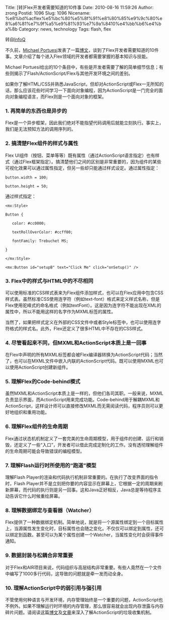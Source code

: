 Title: [转]Flex开发者需要知道的10件事
Date: 2010-08-16 11:59:26
Author: zrong
Postid: 1096
Slug: 1096
Nicename: %e8%bd%acflex%e5%bc%80%e5%8f%91%e8%80%85%e9%9c%80%e8%a6%81%e7%9f%a5%e9%81%93%e7%9a%8410%e4%bb%b6%e4%ba%8b
Category: news, technology
Tags: flash, flex

转自[InfoQ](http://www.infoq.com/cn/news/2010/02/Flex-ten-things)

不久前，<span id="wjgh">[Michael
Portuesi](http://digitaldumptruck.jotabout.com/?author=2 "Michael Portuesi")</span>发表了一篇<span
id="xxfi">[博文](http://digitaldumptruck.jotabout.com/?p=39 "博文")</span>，谈到了Flex开发者需要知道的10件事。文章介绍了每个进入Flex领域的开发者都需要掌握的基本知识与技能。

Michael
Portuesi给出的10个条目中，有些是开发者需要了解的简单细节信息；有些则揭示了Flash/ActionScript/Flex与其他开发环境之间的差别。

如果你了解HTML/CSS并熟悉JavaScript，但却对ActionScript或Flex一无所知的话，那么应该花些时间学习一下面向对象编程，因为ActionScript是一门完全的面向对象编程语言，而Flex则是一个面向对象的框架。<!--more-->

### 1. 再简单的东西也是异步的

Flex是一个异步框架，因此我们绝对不能指望代码调用后就能立刻执行。事实上，我们是无法预知方法的调用序列的。

### 2. 搞清楚Flex组件的样式与属性

Flex
UI组件（按钮、菜单等等）既有属性（通过ActionScript语言指定）也有样式（通过Flex框架指定）。搞清楚他们之间的区别是非常重要的，因为组件的某些可视化效果可以通过属性指定，但另一些却只能通过样式设定。通过属性指定：

    button.width = 100;  

    button.height = 50;

通过样式指定：

    <mx:Style>

    Button {  

       color: #cc0000;  

       textRollOverColor: #ccff00;  

       fontFamily: Trebuchet MS;  

    }  

    </mx:Style> 

    <mx:Button id="setupB" text="Click Me" click="onSetup()" />

### 3. Flex中的样式与HTML中的不尽相同

可以使用标准的CSS样式表来为Flex组件添加样式，也可以在Flex应用中包含CSS样式表。虽然标准CSS使用连字符（例如text-font）格式来定义样式名称，但是Flex使用驼峰式的命名格式（例如textFont）。这是因为连字符不能出现在XML的属性中，所以不能用这样的名字作为MXML标签的属性。

当然了，如果把样式定义在外部的CSS文件中或者Style标签中，也可以使用连字符格式的样式名。此外，Flex还定义了很多HTML中不存在的CSS样式。

### 4. 尽管看起来不同，但MXML和ActionScript本质上是一回事

在Flex中声明的所有MXML标签都会被Flex编译器转换为ActionScript代码；当然了，也可以在MXML文件中嵌入内联的ActionScript代码。既可以使用MXML也可以使用ActionScript创建新组件。

### 5. 理解Flex的Code-behind模式

虽然MXML和ActionScript本质上是一样的，但他们各司其职。一般来说，MXML负责显示界面，而ActionScript用来完成功能。Code-behind用于解耦MXML和ActionScript，这样设计师可以直接修改MXML而无需阅读代码，程序员则可以更好地组织和重用功能。

### 6. 理解Flex组件的生命周期

Flex通过状态机机制定义了一套完美的生命周期模型，用于组件的创建、运行和销毁，还定义了一些“入口”，开发者可以借此完成定制化的工作。没有透彻理解组件的生命周期可能会导致错误的编程模型。

### 7. 理解Flash运行时所使用的“跑道”模型

理解Flash
Player的渲染和代码执行机制非常重要的。在执行了改变界面的指令时，Flash
Player并不是立刻把你要的内容显示在屏幕上，它根据一定的周期来刷新屏幕，而代码的执行则是另一回事。这和Java正好相反，Java总是等待程序主动告诉它什么时候重绘屏幕。

### 8. 理解数据绑定与查看器（Watcher）

Flex提供了一种数据绑定机制。简单地说，就是将一个源属性绑定到一个目标属性上，当源属性发生变化时，目标属性也会随之变化。不仅仅可以绑定到属性，还可以绑定到函数。甚至可以为某个属性创建一个Watcher，当属性变化时会获得事件通知。

### 9. 数据封装与松耦合非常重要

对于Flex和AIR项目来说，代码组织与高层结构非常重要。有些人竟然在一个文件中编写了1000多行代码，这导致的问题就是牵一发而动全身。

### 10. 理解ActionScript中的弱引用与强引用

不管使用何种语言与开发环境，内存管理始终是一个重要的问题，ActionScript也不例外。如果不理解运行时环境的内存管理，那么很容易就会出现内存泄露与内存碎片问题。请阅读这篇<span
id="s9gv">[博文](http://dispatchevent.org/mims/creating-weak-references-in-as3/ "博文")</span>及<span
id="o2n8">[文章](http://www.davidpett.com/actionscript-3-managing-memory/ "文章")</span>来深入了解ActionScript的垃圾收集机制。

